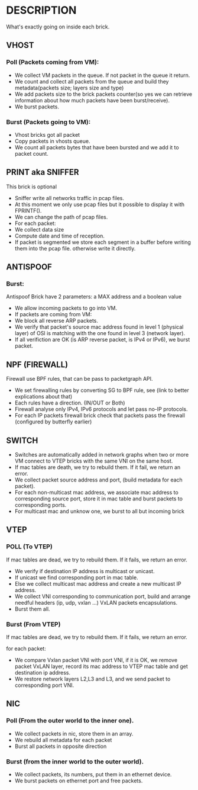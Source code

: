 # DESCRIPTION

What's exactly going on inside each brick.

## VHOST

### Poll (Packets coming from VM):

- We collect VM packets in the queue. If not packet in the queue it return.
- We count and collect all packets from the queue and build they metadata(packets size; layers size and type)
- We add packets size to the brick packets counter(so yes we can retrieve information about how much packets have been burst/receive).
- We burst packets.

### Burst (Packets going to VM):

- Vhost bricks got all packet
- Copy packets in vhosts queue.
- We count all packets bytes that have been bursted and we add it to packet count.

## PRINT aka SNIFFER

This brick is optional
- Sniffer write all networks traffic in pcap files.
- At this moment we only use pcap files but it possible to display it with FPRINTF().
- We can change the path of pcap files.
- For each packet:
- We collect data size
- Compute date and time of reception.
- If packet is segmented we store each segment in a buffer before writing them into the pcap file. otherwise write it directly.

## ANTISPOOF

### Burst:

Antispoof Brick have 2 parameters: a MAX address and a boolean value
- We allow incoming packets to go into VM.
- If packets are coming from VM:
- We block all reverse ARP packets.
- We verify that packet's source mac address found in level 1 (physical layer) of OSI is matching with the one found in level 3 (network layer).
- If all verifiction are OK (is ARP reverse packet, is IPv4 or IPv6), we burst packet.

## NPF (FIREWALL)

Firewall use BPF rules, that can be pass to packetgraph API.
- We set firewalling rules by converting SG to BPF rule, see (link to better explications about that)
- Each rules have a direction. (IN/OUT or Both)
- Firewall analyse only IPv4, IPv6 protocols and let pass no-IP protocols.
- For each IP packets firewall brick check that packets pass the firewall (configured by butterfly earlier)

## SWITCH

- Switches are automatically added in network graphs when two or more VM connect to VTEP bricks with the same VNI on the same host.
- If mac tables are death, we try to rebuild them. If it fail, we return an error.
- We collect packet source address and port, (build metadata for each packet).
- For each non-multicast mac address, we associate mac address to corresponding source port, store it in mac table and burst packets to corresponding ports.
- For multicast mac and unknow one, we burst to all but incoming brick

## VTEP

### POLL (To VTEP)

If mac tables are dead, we try to rebuild them. If it fails, we return an error.
- We verify if destination IP address is multicast or unicast.
- If unicast we find corresponding port in mac table.
- Else we collect multicast mac address and create a new multicast IP address.
- We collect VNI corresponding to communication port, build and arrange needful headers (ip, udp, vxlan ...) VxLAN packets encapsulations.
- Burst them all.

### Burst (From VTEP)

If mac tables are dead, we try to rebuild them. If it fails, we return an error.

for each packet:
- We compare Vxlan packet VNI with port VNI, if it is OK, we remove packet VxLAN layer, record its mac address to VTEP mac table and get destination ip address.
- We restore network layers L2,L3 and L3, and we send packet to corresponding port VNI.

## NIC

### Poll (From the outer world to the inner one).

- We collect packets in nic, store them in an array.
- We rebuild all metadata for each packet
- Burst all packets in opposite direction

### Burst (from the inner world to the outer world).

- We collect packets, its numbers, put them in an ethernet device.
- We burst packets on ethernet port and free packets.

